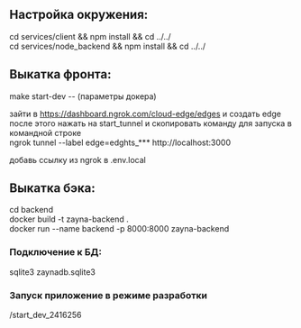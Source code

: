 ## Настройка окружения:  
cd services/client && npm install && cd ../../  
cd services/node_backend && npm install && cd ../../

## Выкатка фронта:
make start-dev -- (параметры докера)

<!-- ngrok http 3000 -->
зайти в https://dashboard.ngrok.com/cloud-edge/edges и создать edge  
после этого нажать на start_tunnel и скопировать команду для запуска в командной строке  
ngrok tunnel --label edge=edghts_*** http://localhost:3000  

добавь ссылку из ngrok в .env.local

## Выкатка бэка:
cd backend  
docker build -t zayna-backend .  
docker run --name backend -p 8000:8000 zayna-backend  

### Подключение к БД:  
sqlite3 zaynadb.sqlite3 

### Запуск приложение в режиме разработки
/start_dev_2416256